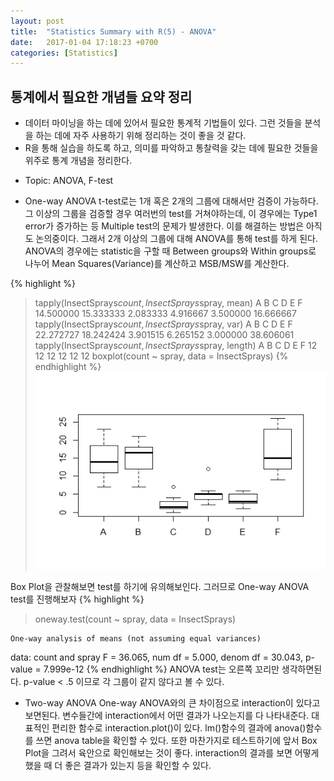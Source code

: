 ```yaml
---
layout: post
title:  "Statistics Summary with R(5) - ANOVA"
date:   2017-01-04 17:18:23 +0700
categories: [Statistics]
---
```



## 통계에서 필요한 개념들 요약 정리
+   데이터 마이닝을 하는 데에 있어서 필요한 통계적 기법들이 있다. 그런 것들을 분석을 하는 데에 자주 사용하기 위해 정리하는 것이 좋을 것 같다.
+	R을 통해 실습을 하도록 하고, 의미를 파악하고 통찰력을 갖는 데에 필요한 것들을 위주로 통계 개념을 정리한다.

- Topic: ANOVA, F-test

+	One-way ANOVA
t-test로는 1개 혹은 2개의 그룹에 대해서만 검증이 가능하다.
그 이상의 그룹을 검증할 경우 여러번의 test를 거쳐야하는데, 이 경우에는 Type1 error가 증가하는 등 Multiple test의 문제가 발생한다.
이를 해결하는 방법은 아직도 논의중이다.
그래서 2개 이상의 그룹에 대해 ANOVA를 통해 test를 하게 된다.
ANOVA의 경우에는 statistic을 구할 때 Between groups와 Within groups로 나누어 Mean Squares(Variance)를 계산하고 MSB/MSW를 계산한다.

{% highlight %}
> tapply(InsectSprays$count, InsectSprays$spray, mean)
        A         B         C         D         E         F 
14.500000 15.333333  2.083333  4.916667  3.500000 16.666667 
> tapply(InsectSprays$count, InsectSprays$spray, var)
        A         B         C         D         E         F 
22.272727 18.242424  3.901515  6.265152  3.000000 38.606061 
> tapply(InsectSprays$count, InsectSprays$spray, length)
 A  B  C  D  E  F 
12 12 12 12 12 12 
> boxplot(count ~ spray, data = InsectSprays)
{% endhighlight %}
![Screenshot ANOVA-Boxplot](https://raw.githubusercontent.com/yangyangii/yangyangii.github.io/master/static/img/_posts/ANOVA-Boxplot.jpeg  "Screenshot ANOVA-Boxplot")

Box Plot을 관찰해보면 test를 하기에 유의해보인다. 그러므로 One-way ANOVA test를 진행해보자
{% highlight %}
> oneway.test(count ~ spray, data = InsectSprays)

	One-way analysis of means (not assuming equal variances)

data:  count and spray
F = 36.065, num df = 5.000, denom df = 30.043, p-value = 7.999e-12
{% endhighlight %}
ANOVA test는 오른쪽 꼬리만 생각하면된다.
p-value < .5 이므로 각 그룹이 같지 않다고 볼 수 있다.

+	Two-way ANOVA
One-way ANOVA와의 큰 차이점으로 interaction이 있다고 보면된다.
변수들간에 interaction에서 어떤 결과가 나오는지를 다 나타내준다.
대표적인 편리한 함수로 interaction.plot()이 있다.
lm()함수의 결과에 anova()함수를 쓰면 anova table을 확인할 수 있다.
또한 마찬가지로 테스트하기에 앞서 Box Plot을 그려서 육안으로 확인해보는 것이 좋다.
interaction의 결과를 보면 어떻게 했을 때 더 좋은 결과가 있는지 등을 확인할 수 있다.


